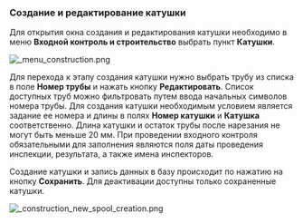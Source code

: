 ﻿
### Создание и редактирование катушки 

Для открытия окна создания и редактирования катушки необходимо в меню **Входной контроль и строительство** выбрать пункт **Катушки**.

![_menu_construction.png](./images/_menu_construction.png "")

Для перехода к этапу создания катушки нужно выбрать трубу из списка в поле **Номер трубы** и нажать кнопку **Редактировать**. Список доступных труб можно фильтровать путем ввода начальных символов номера трубы.
Для создания катушки необходимым условием является задание ее номера и длины в полях **Номер катушки** и **Катушка** соответственно. Длина катушки и остаток трубы после нарезания не могут быть меньше 20 мм.
При проведении входного контроля обязательными для заполнения являются поля даты проведения инспекции, результата, а также имена инспекторов.

Создание катушки и запись данных в базу происходит по нажатию на кнопку **Сохранить**. Для деактивации доступны только сохраненные катушки.

![_construction_new_spool_creation.png](./images/_construction_new_spool_creation.png "")

